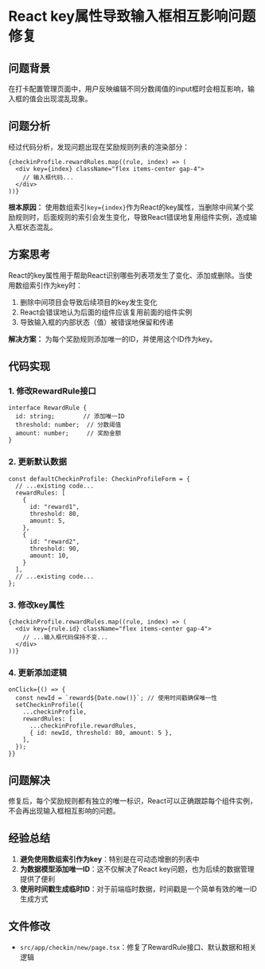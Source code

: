 # React key属性导致输入框相互影响问题修复

## 问题背景

在打卡配置管理页面中，用户反映编辑不同分数阈值的input框时会相互影响，输入框的值会出现混乱现象。

## 问题分析

经过代码分析，发现问题出现在奖励规则列表的渲染部分：

```tsx
{checkinProfile.rewardRules.map((rule, index) => (
  <div key={index} className="flex items-center gap-4">
    // 输入框代码...
  </div>
))}
```

**根本原因：**
使用数组索引`key={index}`作为React的key属性，当删除中间某个奖励规则时，后面规则的索引会发生变化，导致React错误地复用组件实例，造成输入框状态混乱。

## 方案思考

React的key属性用于帮助React识别哪些列表项发生了变化、添加或删除。当使用数组索引作为key时：

1. 删除中间项目会导致后续项目的key发生变化
2. React会错误地认为后面的组件应该复用前面的组件实例
3. 导致输入框的内部状态（值）被错误地保留和传递

**解决方案：**
为每个奖励规则添加唯一的ID，并使用这个ID作为key。

## 代码实现

### 1. 修改RewardRule接口
```tsx
interface RewardRule {
  id: string;        // 添加唯一ID
  threshold: number;  // 分数阈值
  amount: number;     // 奖励金额
}
```

### 2. 更新默认数据
```tsx
const defaultCheckinProfile: CheckinProfileForm = {
  // ...existing code...
  rewardRules: [
    {
      id: "reward1",
      threshold: 80,
      amount: 5,
    },
    {
      id: "reward2", 
      threshold: 90,
      amount: 10,
    }
  ],
  // ...existing code...
};
```

### 3. 修改key属性
```tsx
{checkinProfile.rewardRules.map((rule, index) => (
  <div key={rule.id} className="flex items-center gap-4">
    // ...输入框代码保持不变...
  </div>
))}
```

### 4. 更新添加逻辑
```tsx
onClick={() => {
  const newId = `reward${Date.now()}`; // 使用时间戳确保唯一性
  setCheckinProfile({
    ...checkinProfile,
    rewardRules: [
      ...checkinProfile.rewardRules,
      { id: newId, threshold: 80, amount: 5 },
    ],
  });
}}
```

## 问题解决

修复后，每个奖励规则都有独立的唯一标识，React可以正确跟踪每个组件实例，不会再出现输入框相互影响的问题。

## 经验总结

1. **避免使用数组索引作为key**：特别是在可动态增删的列表中
2. **为数据模型添加唯一ID**：这不仅解决了React key问题，也为后续的数据管理提供了便利
3. **使用时间戳生成临时ID**：对于前端临时数据，时间戳是一个简单有效的唯一ID生成方式

## 文件修改

- `src/app/checkin/new/page.tsx`：修复了RewardRule接口、默认数据和相关逻辑